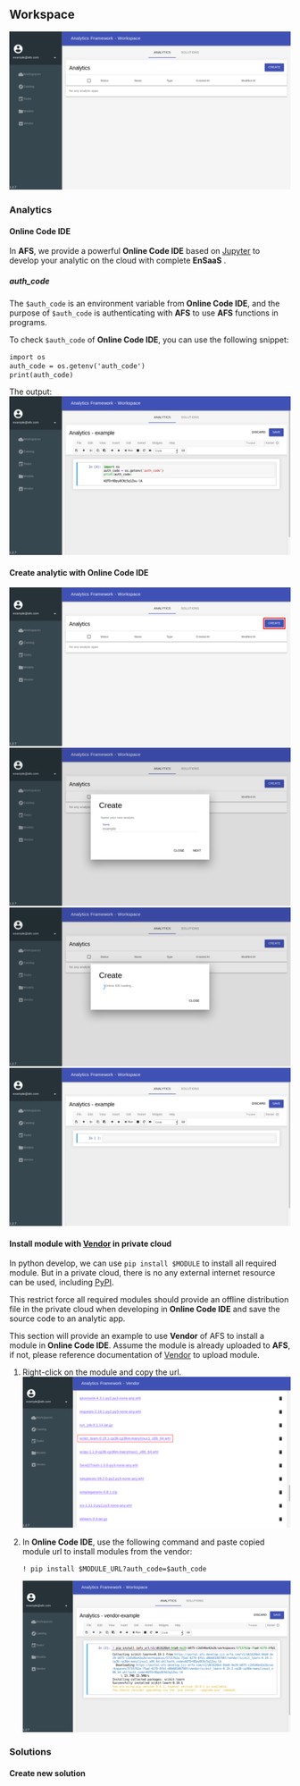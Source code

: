## Workspace

![workspace](../_static/images/workspace/default.png)

### Analytics


#### Online Code IDE

In **AFS**, we provide a powerful **Online Code IDE** based on [Jupyter](http://jupyter.org/) to develop your analytic on the cloud with complete **EnSaaS** .


##### auth_code

The `$auth_code` is an environment variable from **Online Code IDE**, and the purpose of `$auth_code` is authenticating with **AFS** to use **AFS** functions in programs.

To check `$auth_code` of **Online Code IDE**, you can use the following snippet:
```
import os
auth_code = os.getenv('auth_code')
print(auth_code)
```
The output:
![](../_static/images/workspace/auth_code.png)


#### Create analytic with Online Code IDE

![analytic_create_button](../_static/images/workspace/analytics/create_new_analytic.png)
![analytic_naming_dialog](../_static/images/workspace/analytics/create_new_analytic_naming.png)
![online_code_ide_loading](../_static/images/workspace/analytics/online_code_ide_loading.png)
![online_code_ide](../_static/images/workspace/analytics/online_code_ide.png)


#### Install module with [Vendor](vendor.html) in private cloud

In python develop, we can use `pip install $MODULE` to install all required module. But in a private cloud, there is no any external internet resource can be used, including [PyPI](https://pypi.org/).

This restrict force all required modules should provide an offline distribution file in the private cloud when developing in **Online Code IDE** and save the source code to an analytic app.

This section will provide an example to use **Vendor** of AFS to install a module in  **Online Code IDE**. Assume the module is already uploaded to **AFS**, if not, please reference documentation of [Vendor](vendor.html) to upload module.

1. Right-click on the module and copy the url.
    ![copy_module_url](../_static/images/vendor/check_module.png)

2. In **Online Code IDE**, use the following command and paste copied module url to install modules from the vendor:
    ```
    ! pip install $MODULE_URL?auth_code=$auth_code
    ```
    ![install_module_from_vendor](../_static/images/workspace/analytics/install_module_from_vendor.png)


### Solutions


#### Create new solution